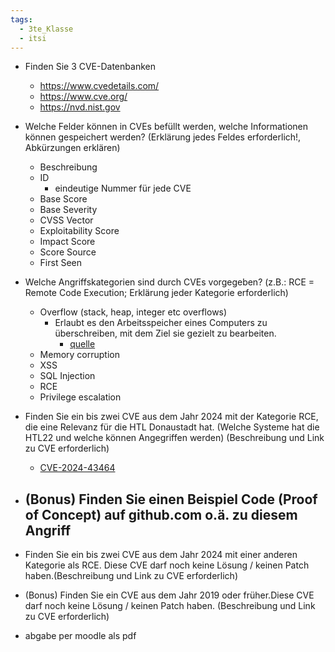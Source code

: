 ```yaml
---
tags:
  - 3te_Klasse
  - itsi
---
```

- Finden Sie 3 CVE-Datenbanken
	- https://www.cvedetails.com/
	- https://www.cve.org/
	- https://nvd.nist.gov
- Welche Felder können in CVEs befüllt werden, welche Informationen können gespeichert werden? (Erklärung jedes Feldes erforderlich!, Abkürzungen erklären)
	- Beschreibung
	- ID
		- eindeutige Nummer für jede CVE
	- Base Score 
	- Base Severity
	- CVSS Vector
	- Exploitability Score 
	- Impact Score 
	- Score Source 
	- First Seen
- Welche Angriffskategorien sind durch CVEs vorgegeben? (z.B.: RCE = Remote Code Execution; Erklärung jeder Kategorie erforderlich)
	- Overflow (stack, heap, integer etc overflows) 
		- Erlaubt es den Arbeitsspeicher eines Computers zu überschreiben, mit dem Ziel sie gezielt zu bearbeiten.
			- [quelle](https://www.cloudflare.com/learning/security/threats/buffer-overflow/)
	- Memory corruption
	- XSS
	- SQL Injection
	- RCE
	- Privilege escalation
- Finden Sie ein bis zwei CVE aus dem Jahr 2024 mit der Kategorie RCE, die eine Relevanz für die HTL Donaustadt hat. (Welche Systeme hat die HTL22 und welche können Angegriffen werden) (Beschreibung und Link zu CVE erforderlich)
	- [CVE-2024-43464](https://www.cvedetails.com/cve/CVE-2024-43464/ "CVE-2024-43464 security vulnerability details")
- (Bonus) Finden Sie einen Beispiel Code (Proof of Concept) auf github.com o.ä. zu diesem Angriff
	- 
- Finden Sie ein bis zwei CVE aus dem Jahr 2024 mit einer anderen Kategorie als RCE. Diese CVE darf noch keine Lösung / keinen Patch haben.(Beschreibung und Link zu CVE erforderlich)
- (Bonus) Finden Sie ein CVE aus dem Jahr 2019 oder früher.Diese CVE darf noch keine Lösung / keinen Patch haben. (Beschreibung und Link zu CVE erforderlich)

- abgabe per moodle als pdf
